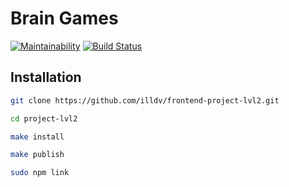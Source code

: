 # Brain Games
[![Maintainability](https://api.codeclimate.com/v1/badges/a99a88d28ad37a79dbf6/maintainability)](https://codeclimate.com/github/codeclimate/codeclimate/maintainability)
[![Build Status](https://travis-ci.com/illdv/frontend-project-lvl2.svg?branch=master)](https://travis-ci.com/illdv/frontend-project-lvl2)
## Installation
```sh
git clone https://github.com/illdv/frontend-project-lvl2.git

cd project-lvl2

make install

make publish

sudo npm link
```
